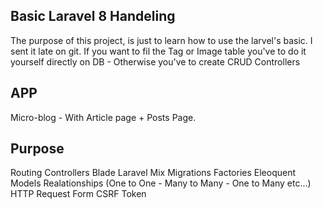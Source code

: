 ## Basic Laravel 8 Handeling
The purpose of this project, is just to learn how to use the larvel's basic.
I sent it late on git.
If you want to fil the Tag or Image table you've to do it yourself directly on DB - Otherwise you've to create CRUD Controllers

## APP
Micro-blog - With Article page + Posts Page.

## Purpose
Routing
Controllers
Blade
Laravel Mix
Migrations
Factories
Eleoquent
Models Realationships (One to One - Many to Many - One to Many etc...)
HTTP Request
Form CSRF Token